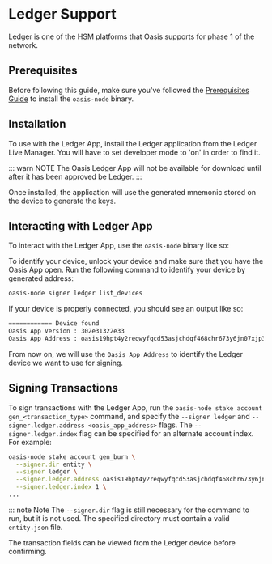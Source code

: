 # Ledger Support

Ledger is one of the HSM platforms that Oasis supports for phase 1 of the
network.

## Prerequisites

Before following this guide, make sure you've followed the [Prerequisites
Guide](./prerequisites.md) to install the `oasis-node` binary.

## Installation

To use with the Ledger App, install the Ledger application from
the Ledger Live Manager. You will have to set developer mode to 'on' in order
to find it.

::: warn NOTE
The Oasis Ledger App will not be available for download until after it has been
approved be Ledger.
:::

Once installed, the application will use the generated mnemonic stored on the
device to generate the keys.

## Interacting with Ledger App

To interact with the Ledger App, use the `oasis-node` binary like so:

To identify your device, unlock your device and make sure that you have the
Oasis App open. Run the following command to identify your device by generated
address:

```bash
oasis-node signer ledger list_devices
```

If your device is properly connected, you should see an output like so:

```bash
============ Device found
Oasis App Version : 302e31322e33
Oasis App Address : oasis19hpt4y2reqwyfqcd53asjchdqf468chr673y6jn07xjp36w32jlscf0me
```

From now on, we will use the `Oasis App Address` to identify the Ledger device
we want to use for signing.

## Signing Transactions

To sign transactions with the Ledger App, run the `oasis-node stake account
gen_<transaction_type>` command, and specify the `--signer ledger` and
`--signer.ledger.address <oasis_app_address>` flags. The
`--signer.ledger.index` flag can be specified for an alternate account index.
For example:

```bash
oasis-node stake account gen_burn \
  --signer.dir entity \
  --signer ledger \
  --signer.ledger.address oasis19hpt4y2reqwyfqcd53asjchdqf468chr673y6jn07xjp36w32jlscf0me \
  --signer.ledger.index 1 \
...
```

::: note Note
The `--signer.dir` flag is still necessary for the command to run, but it is
not used. The specified directory must contain a valid `entity.json` file.

The transaction fields can be viewed from the Ledger device before confirming.
